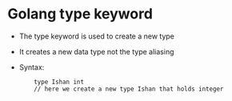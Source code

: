 # Golang type keyword
- The type keyword is used to create a new type 
- It creates a new data type not the type aliasing

- Syntax:
    ```
        type Ishan int
        // here we create a new type Ishan that holds integer
    ```